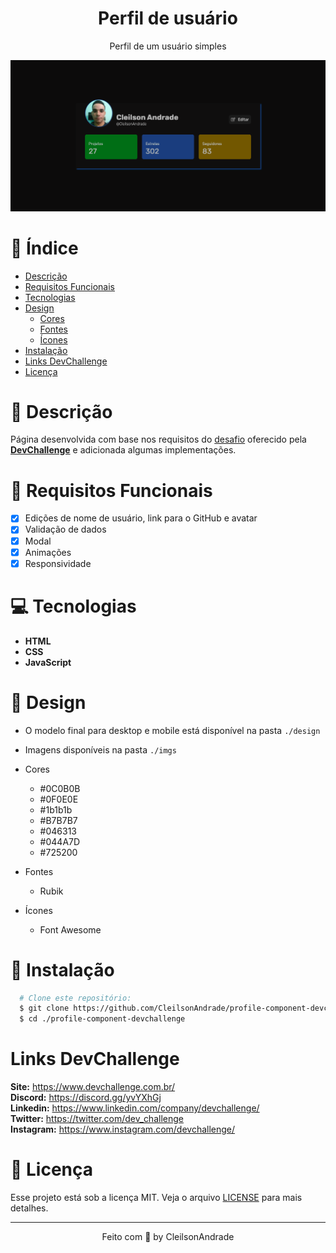 <div align="center">
  <h1>Perfil de usuário</h1>
  <p>Perfil de um usuário simples</p>
  <img src="./design/desktop.png" alt="Logo" width="800">
</div>

# 📒 Índice
* [Descrição](#descrição)
* [Requisitos Funcionais](#requisitos)
* [Tecnologias](#tecnologias)
* [Design](#design)
  * [Cores](#cores)
  * [Fontes](#fontes)
  * [Ícones](#icones)
* [Instalação](#instalação)
* [Links DevChallenge](#links-devchallenge)
* [Licença](#licença)

# 📃 <span id="descrição">Descrição</span>
Página desenvolvida com base nos requisitos do [desafio](https://github.com/devchallenge-io/profile-component) oferecido pela [**DevChallenge**](https://devchallenge.now.sh/) e adicionada algumas implementações.

# 📌 <span id="requisitos">Requisitos Funcionais</span>
- [x] Edições de nome de usuário, link para o GitHub e avatar<br>
- [x] Validação de dados<br>
- [x] Modal<br>
- [x] Animações<br>
- [x] Responsividade<br>

# 💻 <span id="tecnologias">Tecnologias</span>
- **HTML**
- **CSS**
- **JavaScript**

# 🎨 <span id="design">Design</span>
- O modelo final para desktop e mobile está disponível na pasta `./design`
- Imagens disponíveis na pasta `./imgs`<br>

- <span id="cores">Cores<br></span>
  * #0C0B0B<br>
  * #0F0E0E<br>
  * #1b1b1b<br>
  * #B7B7B7<br>
  * #046313<br>
  * #044A7D<br>
  * #725200<br>

- <span id="fontes">Fontes<br></span>
  * Rubik

- <span id="icones">Ícones<br></span>
  * Font Awesome

# 🚀 <span id="instalação">Instalação</span>
```bash
  # Clone este repositório:
  $ git clone https://github.com/CleilsonAndrade/profile-component-devchallenge
  $ cd ./profile-component-devchallenge
```

# Links DevChallenge
**Site:** https://www.devchallenge.com.br/ <br>
**Discord:** https://discord.gg/yvYXhGj <br>
**Linkedin:** https://www.linkedin.com/company/devchallenge/<br>
**Twitter:** https://twitter.com/dev_challenge<br>
**Instagram:** https://www.instagram.com/devchallenge/<br>

# 📝 <span id="licença">Licença</span>
Esse projeto está sob a licença MIT. Veja o arquivo [LICENSE](LICENSE) para mais detalhes.

---

<p align="center">
  Feito com 💜 by CleilsonAndrade
</p>